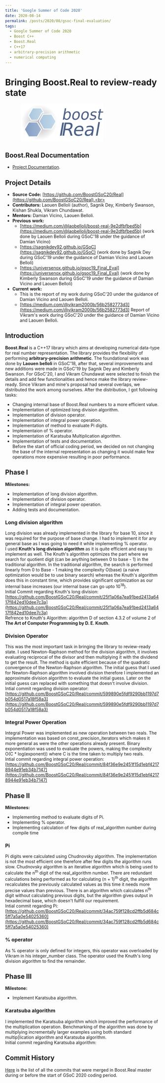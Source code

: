 ```yaml
---
title: 'Google Summer of Code 2020'
date: 2020-08-14
permalink: /posts/2020/08/gsoc-final-evaluation/
tags:
  - Google Summer of Code 2020
  - Boost C++
  - Boost.Real
  - C++17
  - arbitrary-precision arithmetic
  - numerical computing
---
```


# Bringing Boost.Real to review-ready state
<img src='/images/boost_logo.png' alt="boost_logo.png" style="horizontal-align:middle;margin:0px 50px">

## Boost.Real Documentation
- [Project Documentation](https://boostgsoc18.github.io/Real/doc/html/index.html).

## Project Details
- __Source__ __Code:__ [https://github.com/BoostGSoC20/Real](https://github.com/BoostGSoC20/Real).<br>
- __Contributors:__ Laouen Belloli (author), Sagnik Dey, Kimberly Swanson, Kishan Shukla, Vikram Chundawat.<br>
- __Mentors:__ Damian Vicino, Laouen Belloli.<br>
- __Previous__ __work:__ <br>
	- [https://medium.com/@laobelloli/boost-real-9e2dfbfbed5b](https://medium.com/@laobelloli/boost-real-9e2dfbfbed5b) (work done by Laouen Belloli during GSoC'18 under the guidance of Damian Vicino)
	- [https://sagnikdey92.github.io/GSoC](https://sagnikdey92.github.io/GSoC) (work done by Sagnik Dey during GSoC'19 under the guidance of Damian Vicino and Laouen Belloli)
	- [https://universenox.github.io/gsoc19_Final_Eval](https://universenox.github.io/gsoc19_Final_Eval) (work done by Kimberly Swanson during GSoC'19 under the guidance of Damian Vicino and Laouen Belloli)
- __Current__ __work:__ <br>
	- This is the report of my work during GSoC'20 under the guidance of Damian Vicino and Laouen Belloli.
	- [https://medium.com/@vikram2000b/56b2582773d3](https://medium.com/@vikram2000b/56b2582773d3) Report of Vikram's work during GSoC'20 under the guidance of Damian Vicino and Laouen Belloli.

## Introduction
__Boost.Real__ is a C++17 library which aims at developing numerical data-type for real number representation. The library provides the flexibility of performing __arbitrary-precision__ __arithmetic__. The foundational work was done by __Laouen__ __belloli__ in GSoC'18, after that, several improvements and new additions were made in GSoC'19 by Sagnik Dey and Kimberly Swanson. For GSoC'20, I and Vikram Chundawat were selected to finish the details and add few functionalities and hence make the library review-ready. Since Vikram and mine's proposal had several overlaps, we distributed the work among ourselves. After the distribution, I got following tasks: <br>
- Changing internal base of Boost.Real numbers to a more efficient value.
- Implementation of optimized long division algorithm.
- Implementation of division operator.
- Implementation of integral power operation.
- Implementation of method to evaluate Pi digits.
- Implementaion of % operator.
- Implementation of Karatsuba Multiplication algorithm.
- Implementation of tests and documentation.  <br>
Before the start of official coding period, we decided on not changing the base of the internal representation as changing it would make few operations more expensive resulting in poor performance.

## Phase I

__Milestones:__<br>
- Implementation of long division algorithm.
- Implementation of division operator.
- Implementation of integral power operation.
- Adding tests and documentation.

### Long division algorithm
Long division was already implemented in the library for base 10, since it was required for the purpose of base change. I had to implement it for any general base as I was going to need it while implementing % operator.  
I used __Knuth's long division algorithm__ as it is quite efficient and easy to implement as well. The Knuth's algorithm optimizes the part where we search for quotient digit (can be anything between 0 to base - 1) in the traditional algorithm. In the traditional algorithm, the search is performed linearly from 0 to Base - 1 making the complexity O(base) (a naive optimization would be to use binary search) whereas the Knuth's algorithm does this in constant time, which provides significant optimization as our internal base increases (our internal base can go upto 10<sup>18</sup>).   
Initial Commit regarding Knuth's long division: [https://github.com/BoostGSoC20/Real/commit/25f1a06a7ea91bed2413a6417f842ed10dee7c3a](https://github.com/BoostGSoC20/Real/commit/25f1a06a7ea91bed2413a6417f842ed10dee7c3a)  
Refrence to Knuth's Algorithm: algorithm D of section 4.3.2 of volume 2 of __The Art of Computer Programming by D. E. Knuth__.  

### Division Operator
This was the most important task in bringing the library to review-ready state. I used Newton-Raphson method for the division algorithm, it involves evaluating reciprocal of the divisor and then multiplying it with the dividend to get the result. The method is quite efficient because of the quadratic convergence of the Newton-Raphson algorithm. The initial guess that I used for Newton-Raphson algorithm involved division therefore I implemented an approximate division algorithm to evaluate the initial guess. Later on the initial guess can replaced with something that doesn't involve division.  
Intial commit regarding division operator: [https://github.com/BoostGSoC20/Real/commit/599890e5fdf9290bb1197d7b054d0517a18f58a3](https://github.com/BoostGSoC20/Real/commit/599890e5fdf9290bb1197d7b054d0517a18f58a3)  

### Integral Power Operation
Integral Power was implemented as new operation between two reals. The implementation was based on const_precision_iterators which makes it more general as were the other operations already present. Binary exponentiation was used to evaluate the powers, making the complexity O(C * log(exponent)) where C is the time taken to multiply two reals.  
Intial commit regarding integral power operation: [https://github.com/BoostGSoC20/Real/commit/84f36e9e2451f15d1ebf42178944e91eb34b7147](https://github.com/BoostGSoC20/Real/commit/84f36e9e2451f15d1ebf42178944e91eb34b7147)  


## Phase II 

__Milestones:__<br>
- Implementing method to evaluate digits of Pi.
- Implementing % operator.
- Implementing calculation of few digits of real_algorithm number during compile time 

### Pi
Pi digits were calculated using Chudnovsky algorithm. The implementation is not the most efficient one therefore after few digits the algorithm runs slow. Chudnovsky algorithm is an iterative algorithm which is being used to calculate the n<sup>th</sup> digit of the real_algorithm number. There are redundant calculations being performed as for calculating (n + 1)<sup>th</sup> digit, the algorithm recalculates the previously calculated values as this time it needs more precise values than previous. There is an algorithm which calculates n<sup>th</sup> digit without calculating previous digits, but the algorithm gives output in hexadecimal base, which doesn't fulfill our requirement.  
Intial commit regarding Pi: [https://github.com/BoostGSoC20/Real/commit/34ac759f128cd2ffb5d684c5ff7a5a0e54025360](https://github.com/BoostGSoC20/Real/commit/34ac759f128cd2ffb5d684c5ff7a5a0e54025360)  

### % operator
As % operator is only defined for integers, this operator was overloaded by Vikram in his integer_number class. The operator used the Knuth's long division algorithm to find the remainder.

## Phase III

__Milestone:__<br>
- Implement Karatsuba algorithm.

### Karatsuba algorithm
I implemented the Karatsuba algorithm which improved the performance of the multiplication operation. Benchmarking of the algorithm was done by multiplying incrementally larger examples using both standard multip[lication algorithm and Karatsuba algorithm.  
Initial commit regarding Karatsuba algorithm:   
## Commit History  
[Here](https://github.com/BoostGSoC20/Real/commits?author=kishanshukla-2307) is the list of all the commits that were merged in Boost.Real master during or before the start of GSoC 2020 coding period.
